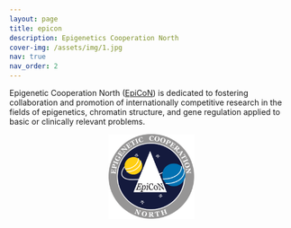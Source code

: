 ```yaml
---
layout: page
title: epicon
description: Epigenetics Cooperation North
cover-img: /assets/img/1.jpg
nav: true
nav_order: 2
---
```


Epigenetic Cooperation North ([EpiCoN](https://epicon-umu.github.io)) is dedicated to fostering collaboration and promotion of internationally competitive research in the fields of epigenetics, chromatin structure, and gene regulation applied to basic or clinically relevant problems.


<div style="display: flex; justify-content: center; align-items: center;">
    <img src="/assets/img/epicon.png" alt="" style="width: 30%; height: auto;">
</div>
